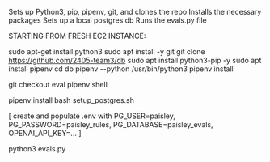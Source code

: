 Sets up Python3, pip, pipenv, git, and clones the repo
Installs the necessary packages
Sets up a local postgres db
Runs the evals.py file

  

STARTING FROM FRESH EC2 INSTANCE:

sudo apt-get install python3
sudo apt install -y git
git clone https://github.com/2405-team3/db
sudo apt install python3-pip -y
sudo apt install pipenv
cd db
pipenv --python /usr/bin/python3
pipenv install


git checkout eval
pipenv shell


pipenv install
bash setup_postgres.sh

[ create and populate .env with PG_USER=paisley, PG_PASSWORD=paisley_rules, PG_DATABASE=paisley_evals, OPENAI_API_KEY=... ]

python3 evals.py